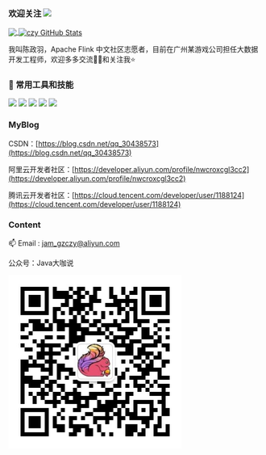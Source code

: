 ### 欢迎关注  <img src="https://raw.githubusercontent.com/MartinHeinz/MartinHeinz/master/wave.gif" width="30px">

<a href="https://github.com/czy006">
  <img align="center" src="https://github-readme-stats.vercel.app/api/top-langs/?username=czy006&hide=css&langs_count=3" />
</a>

<a href="https://github.com/czy006">
  <img align="center" src="https://github-readme-stats.vercel.app/api?username=czy006&show_icons=true&line_height=27&count_private=true" alt="czy GitHub Stats" />
</a>

我叫陈政羽，Apache Flink 中文社区志愿者，目前在广州某游戏公司担任大数据开发工程师，欢迎多多交流👏🏻和关注我⭐️

###  🔧 常用工具和技能

![](https://img.shields.io/badge/OS-Linux-informational?style=flat&logo=linux&logoColor=white&color=2bbc8a)
![](https://img.shields.io/badge/Editor-IntelliJ_IDEA-informational?style=flat&logo=intellij-idea&logoColor=white&color=2bbc8a)
![](https://img.shields.io/badge/Code-Java-informational?style=flat&logo=java&logoColor=white&color=2bbc8a)
![](https://img.shields.io/badge/Code-Scala-informational?style=flat&logo=scala&logoColor=white&color=2bbc8a)
![](https://img.shields.io/badge/Code-JavaScript-informational?style=flat&logo=javascript&logoColor=white&color=2bbc8a)


### MyBlog

CSDN：[https://blog.csdn.net/qq_30438573](https://blog.csdn.net/qq_30438573)

阿里云开发者社区：[https://developer.aliyun.com/profile/nwcroxcgl3cc2](https://developer.aliyun.com/profile/nwcroxcgl3cc2)

腾讯云开发者社区：[https://cloud.tencent.com/developer/user/1188124](https://cloud.tencent.com/developer/user/1188124)

### Content

📫 Email : jam_gzczy@aliyun.com

公众号：Java大咖说

![bigdata_talk](./img/bigdata_talk.jpg)
